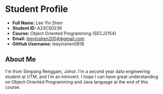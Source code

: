 # Student Profile

- **Full Name:** Lee Yin Shen
- **Student ID:** A23CS0236
- **Course:** Object Oriented Programming (SECJ2154)
- **Email:** leeyinshen2004@gmail.com
- **GitHub Username:** leeyinshen0818

## About Me
I'm from Simpang Renggam, Johor. I'm a second year data engineering student at UTM, and I'm an introvert. I hope I can have great understanding on Object-Oriented Programming and Java language at the end of this course.




